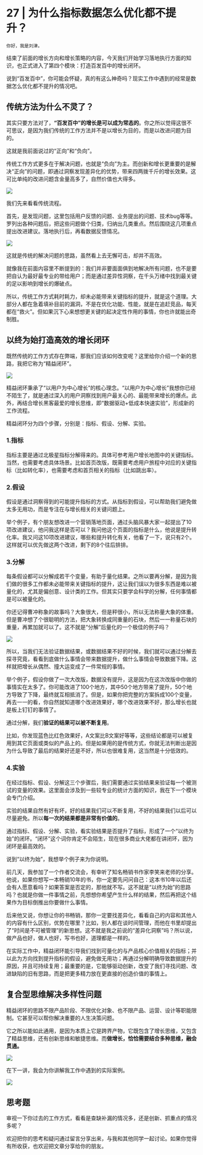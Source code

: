 # 27 | 为什么指标数据怎么优化都不提升？

    你好，我是刘津。

结束了前面的增长方向和增长策略的内容，今天我们开始学习落地执行方面的知识，也正式进入了第四个模块：打造百发百中的增长闭环。

说到“百发百中”，你可能会怀疑，真的有这么神奇吗？现实工作中遇到的经常是数据怎么优化都不提升的情况吧。

## 传统方法为什么不灵了？

其实只要方法对了，**“百发百中”的增长是可以成为常态的**。你之所以觉得这很不可思议，是因为我们传统的工作方法并不是以增长为目的，而是以改进问题为目的。

这就是我前面说过的“正向”和“负向”。

传统工作方式更多在于解决问题，也就是“负向”为主。而创新和增长更重要的是解决“正向”的问题，即通过洞察发现差异化的优势，带来四两拨千斤的增长效果。这可比单纯的改进问题含金量高多了，自然价值也大得多。

![](https://static001.geekbang.org/resource/image/d9/a3/d90cdf0b7078135018bb87a86dc94ca3.png)

我们先来看看传统流程。

首先，是发现问题，这里包括用户反馈的问题、业务提出的问题、技术bug等等。罗列出各种问题后，把这些问题做个归类，归纳出几类重点。然后围绕这几项重点提出改进建议。落地执行后，再看数据反馈情况。

![](https://static001.geekbang.org/resource/image/8c/12/8c33863aba44d0d57f1f8464d8eac112.png)

这就是传统的解决问题的思路，虽然看上去无懈可击，却并不高效。

就像我在前面内容里不断提到的：我们并非要面面俱到地解决所有问题，也不是要把自认为最好最专业的带给用户；而是通过差异性洞察，在千头万绪中找到最关键的足以影响到增长的爆破点。

所以，传统工作方式耗时耗力，却未必能带来关键指标的提升，就是这个道理。大部分人都在急着填补目前的漏洞，不是在优化功能、性能，就是在追赶竞品，每天都在“救火”。但如果沉下心来想想更关键的起决定性作用的事情，你也许就能出奇制胜。

## 以终为始打造高效的增长闭环

既然传统的工作方式存在弊端，那我们应该如何改变呢？这里给你介绍一个新的思路，我把它称为“精益闭环”。

![](https://static001.geekbang.org/resource/image/03/71/03220317623bcd9e880b032b67bf1771.png)

精益闭环秉承了“以用户为中心增长”的核心理念。“以用户为中心增长”我想你已经不陌生了，就是通过深入的用户洞察找到用户最关心的、最能带来增长的爆点。此外，再结合增长黑客最爱的增长思维，即“数据驱动+低成本快速实验”，形成新的工作流程。

精益闭环分为四个步骤，分别是：指标、假设、分解、实验。

### 1.指标

指标主要是通过北极星指标分解得来的。具体可参考用户增长地图中的关键指标。当然，也需要考虑具体场景。比如首页改版，既需要考虑用户旅程中对应的关键指标（比如转化率），也需要考虑和首页相关的指标（比如跳出率）。

### 2.假设

假设是通过洞察得到的可能提升指标的方式。从指标到假设，可以帮助我们避免做太多无用功，而是专注在与增长相关的关键问题上。

举个例子，有个朋友想改进一个营销落地页面，通过头脑风暴大家一起提出了10项改进建议，他问我这样是否可以？我问他这个页面的指标是什么，他说是提升转化率。我又问这10项改进建议，哪些和提升转化有关，他看了一下，说只有2个。这样就可以优先做这两个改进，剩下的8个往后排排。

### 3.分解

每条假设都可以分解成若干个变量，有助于量化结果。之所以要再分解，是因为我们做的很多工作都未必能带来关键指标的提升，这让我们误以为很多东西是难以被量化的，尤其是偏创意、设计类的工作。但其实只要学会科学的分解，任何事情都是可以被量化的。

你还记得曹冲称象的故事吗？大象很大，但是秤很小，所以无法称量大象的体重。但是曹冲想了个很聪明的方法，把大象转换成同重量的石块，然后一一称量石块的重量，再累加就可以了。这不就是“分解”后量化的一个极佳的例子吗？

![](https://static001.geekbang.org/resource/image/b2/3c/b2ca1fb41521fbcaa1895f2acaf63a3c.png)

所以，当我们无法验证数据结果，或数据结果不好的时候，我们就可以通过分解去探寻究竟，看看到底做什么事情会带来数据提升，做什么事情会导致数据下降。这样就把增长从偶然、撞大运变成了一件常规的事情。

举个例子，假设你做了一次大改版，数据没有提升，这是因为在这次改版中你做的事情实在太多了。你可能改进了100个地方，其中50个地方带来了提升，50个地方导致了下降，最终就互相抵消了。但是，如果你把完整的方案拆成100个变量，再去一一的看，你自然就知道哪个改进效果好，哪个改进效果不好，那么增长也就是板上钉钉的事情了。

通过分解，我们**验证的结果可以被不断复用**。

比如，你发现蓝色比红色效果好，A文案比B文案好等等，这些结论都是可以被复用到其它页面或类似的产品上的。但是如果用的是传统方式，你就无法判断出是因为什么导致了最后的结果好还是不好，所以也很难复用，这当然是十分低效的。

### 4.实验

在经过指标、假设、分解这三个步骤后，我们需要通过实验结果来验证每一个被测试的变量的效果。这里面会涉及到一些较专业的统计方面的知识，我在下一个模块会专门介绍。

实验的结果自然有好有坏，好的结果我们可以不断复用，不好的结果我们以后可以尽量避免。所以**每一次的结果都是非常有价值的**。

通过指标、假设、分解、实验，看实验结果是否提升了指标，形成了一个“以终为始”的闭环。“闭环”这个词你肯定不会陌生，现在很多商业大佬都在讲闭环，因为闭环是最高效的。

说到“以终为始”，我想举个例子来为你说明。

前几天，我参加了一个作者交流会，有幸听了知名畅销书作家李笑来老师的分享。他说，如果你想写一本畅销10年的书，你一定要先问问自己：这本书10年以后还会有人愿意看吗？如果答案是否定的，那他就不写。这不就是“以终为始”的思路吗？也就是你做一件事情之前，先想想你希望产生什么样的结果，然后再把这个结果作为目标倒推出你要做什么事情。

后来他又说，你想让你的书畅销，那你一定要找差异化，看看自己的内容和其他人的内容有什么区别，优势在哪里？比如，别人都在谈时间管理，而他在书里却提出了“时间是不可被管理”的新思想。这不就是我之前说的“差异化洞察”吗？所以说，做产品也好，做人也好，写书也好，道理都是一样的。

在实际工作中，精益闭环能引导我们找到可量化的与产品核心价值相关的指标；并以此为方向找到提升指标的假设，避免做无用功；再通过分解明确导致数据提升的原因，并且可持续复用；最重要的是，它能够驱动创新，改变了我们寻找问题、改进缺陷的旧有思路，而是把更多精力放在更直接的创造价值的事情上。

## 复合型思维解决多样性问题

精益闭环的思路不限产品阶段、不限优化对象、也不限产品、运营、设计等职能限制。它甚至可以帮你解决重要的人生决策问题。

它之所以能如此通用，是因为本质上它是跨界产物，它既包含了增长思维，又包含了精益思维，还有创新思维和敏捷思维。而**做增长，恰恰需要结合多种思维，融会贯通。**

![](https://static001.geekbang.org/resource/image/27/6b/271138fee720f42f40e201f92abd496b.png)

在下一讲，我会为你讲解我工作中遇到的实际案例。

![](https://static001.geekbang.org/resource/image/13/f5/13692e5cbdbc663238def75f6aef0af5.png)

## 思考题

审视一下你过去的工作方式，看看是查缺补漏的情况多，还是创新、抓重点的情况多呢？

欢迎把你的思考和疑问通过留言分享出来，与我和其他同学一起讨论。如果你觉得有所收获，也欢迎把文章分享给你的朋友。
    